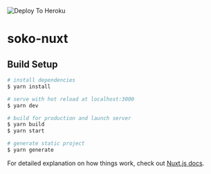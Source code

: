 ![Deploy To Heroku](https://github.com/Ndirangug/soko-nuxt/workflows/Deploy%20To%20Heroku/badge.svg?branch=master)

# soko-nuxt

## Build Setup

```bash
# install dependencies
$ yarn install

# serve with hot reload at localhost:3000
$ yarn dev

# build for production and launch server
$ yarn build
$ yarn start

# generate static project
$ yarn generate
```

For detailed explanation on how things work, check out [Nuxt.js docs](https://nuxtjs.org).
